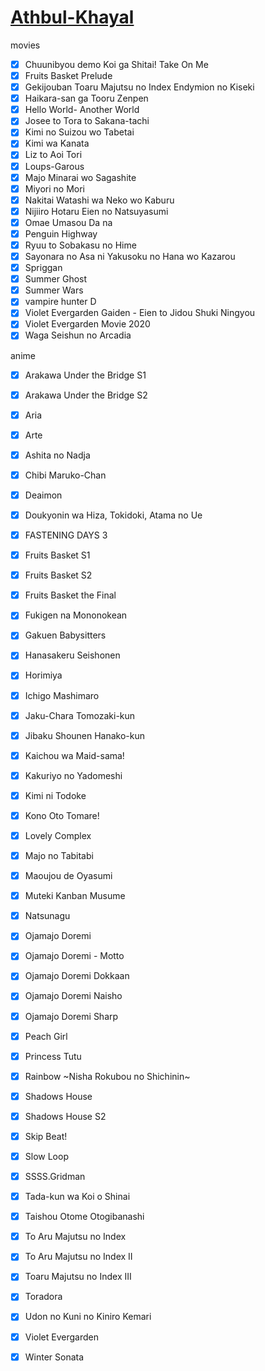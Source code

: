 # [Athbul-Khayal](https://drive.google.com/drive/folders/1Y6WL-fvN0yUps7HHjK4LdmMGpLVMF9YX)

movies
- [x] Chuunibyou demo Koi ga Shitai! Take On Me
- [x] Fruits Basket Prelude
- [x] Gekijouban Toaru Majutsu no Index Endymion no Kiseki
- [x] Haikara-san ga Tooru Zenpen
- [x] Hello World- Another World
- [x] Josee to Tora to Sakana-tachi
- [x] Kimi no Suizou wo Tabetai
- [x] Kimi wa Kanata
- [x] Liz to Aoi Tori
- [x] Loups-Garous
- [x] Majo Minarai wo Sagashite
- [x] Miyori no Mori
- [x] Nakitai Watashi wa Neko wo Kaburu
- [x] Nijiiro Hotaru Eien no Natsuyasumi
- [x] Omae Umasou Da na
- [x] Penguin Highway
- [x] Ryuu to Sobakasu no Hime
- [x] Sayonara no Asa ni Yakusoku no Hana wo Kazarou
- [x] Spriggan
- [x] Summer Ghost
- [x] Summer Wars
- [x] vampire hunter D
- [x] Violet Evergarden Gaiden - Eien to Jidou Shuki Ningyou
- [x] Violet Evergarden Movie 2020
- [x] Waga Seishun no Arcadia

anime
- [x] Arakawa Under the Bridge S1
- [x] Arakawa Under the Bridge S2
- [x] Aria
- [x] Arte
- [x] Ashita no Nadja
- [x] Chibi Maruko-Chan
- [x] Deaimon
- [x] Doukyonin wa Hiza, Tokidoki, Atama no Ue
- [x] FASTENING DAYS 3
- [x] Fruits Basket S1
- [x] Fruits Basket S2
- [x] Fruits Basket the Final
- [x] Fukigen na Mononokean
- [x] Gakuen Babysitters
- [x] Hanasakeru Seishonen
- [x] Horimiya
- [x] Ichigo Mashimaro
- [x] Jaku-Chara Tomozaki-kun
- [x] Jibaku Shounen Hanako-kun
- [x] Kaichou wa Maid-sama!
- [x] Kakuriyo no Yadomeshi
- [x] Kimi ni Todoke
- [x] Kono Oto Tomare!
- [x] Lovely Complex
- [x] Majo no Tabitabi
- [x] Maoujou de Oyasumi
- [x] Muteki Kanban Musume
- [x] Natsunagu
- [x] Ojamajo Doremi
- [x] Ojamajo Doremi - Motto
- [x] Ojamajo Doremi Dokkaan
- [x] Ojamajo Doremi Naisho
- [x] Ojamajo Doremi Sharp
- [x] Peach Girl
- [x] Princess Tutu
- [x] Rainbow ~Nisha Rokubou no Shichinin~
- [x] Shadows House
- [x] Shadows House S2
- [x] Skip Beat!
- [x] Slow Loop
- [x] SSSS.Gridman
- [x] Tada-kun wa Koi o Shinai
- [x] Taishou Otome Otogibanashi
- [x] To Aru Majutsu no Index
- [x] To Aru Majutsu no Index II
- [x] Toaru Majutsu no Index III
- [x] Toradora
- [x] Udon no Kuni no Kiniro Kemari
- [x] Violet Evergarden
- [x] Winter Sonata

